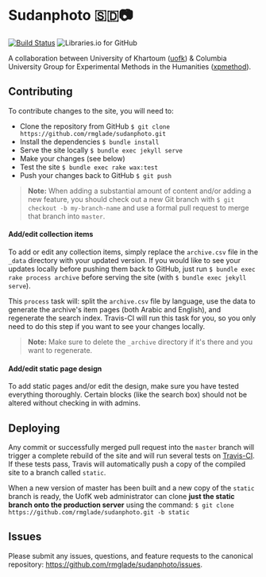 # Sudanphoto 🇸🇩📷
[![Build Status](https://travis-ci.org/mnyrop/sudanphoto.svg?branch=html-proofer)](https://travis-ci.org/rmglade/sudanphoto)
![Libraries.io for GitHub](https://img.shields.io/librariesio/github/mnyrop/sudanphoto.svg)


A collaboration between University of Khartoum ([uofk](http://uofk.edu/index.php/en/)) & Columbia University Group for Experimental Methods in the Humanities ([xpmethod](https://github.com/xpmethod)).

## Contributing

To contribute changes to the site, you will need to:
- Clone the repository from GitHub `$ git clone https://github.com/rmglade/sudanphoto.git`
- Install the dependencies `$ bundle install`
- Serve the site locally `$ bundle exec jekyll serve`
- Make your changes (see below)
- Test the site `$ bundle exec rake wax:test`
- Push your changes back to GitHub `$ git push`

> __Note:__  When adding a substantial amount of content and/or adding a new feature, you should check out a new Git branch with `$ git checkout -b my-branch-name` and use a formal pull request to merge that branch into `master`.

#### Add/edit collection items

To add or edit any collection items, simply replace the `archive.csv` file in the `_data` directory with your updated version. If you would like to see your updates locally before pushing them back to GitHub, just run `$ bundle exec rake process archive` before serving the site (with `$ bundle exec jekyll serve`).

This `process` task will: split the `archive.csv` file by language, use the data to generate the archive's item pages (both Arabic and English), and regenerate the search index. Travis-CI will run this task for you, so you only need to do this step if you want to see your changes locally.

> __Note:__ Make sure to delete the `_archive` directory if it's there and you want to regenerate.

#### Add/edit static page design

To add static pages and/or edit the design, make sure you have tested everything thoroughly. Certain blocks (like the search box) should not be altered without checking in with admins.

## Deploying

Any commit or successfully merged pull request into the `master` branch will trigger a complete rebuild of the site and will run several tests on [Travis-CI](https://travis-ci.org/rmglade/sudanphoto). If these tests pass, Travis will automatically push a copy of the compiled site to a branch called `static`.

When a new version of master has been built and a new copy of the `static` branch is ready, the UofK web administrator can clone **just the static branch onto the production server** using the command: `$ git clone https://github.com/rmglade/sudanphoto.git -b static`

## Issues

Please submit any issues, questions, and feature requests to the canonical repository: <https://github.com/rmglade/sudanphoto/issues>.
